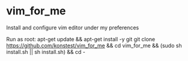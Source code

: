 # vim_for_me
Install and configure vim editor under my preferences

Run as root:
apt-get update && apt-get install -y git 
git clone https://github.com/konstest/vim_for_me && cd vim_for_me && (sudo sh install.sh || sh install.sh) && cd -
